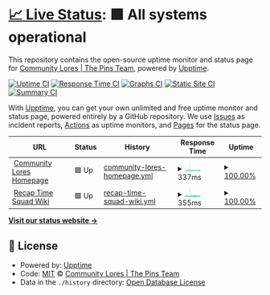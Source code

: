 # [📈 Live Status](https://status.community-lores.gq): <!--live status--> **🟩 All systems operational**

This repository contains the open-source uptime monitor and status page for [Community Lores | The Pins Team](https://community-lores.gq), powered by [Upptime](https://github.com/upptime/upptime).

[![Uptime CI](https://github.com/Community-Lores/status-page/workflows/Uptime%20CI/badge.svg)](https://github.com/Community-Lores/status-page/actions?query=workflow%3A%22Uptime+CI%22)
[![Response Time CI](https://github.com/Community-Lores/status-page/workflows/Response%20Time%20CI/badge.svg)](https://github.com/Community-Lores/status-page/actions?query=workflow%3A%22Response+Time+CI%22)
[![Graphs CI](https://github.com/Community-Lores/status-page/workflows/Graphs%20CI/badge.svg)](https://github.com/Community-Lores/status-page/actions?query=workflow%3A%22Graphs+CI%22)
[![Static Site CI](https://github.com/Community-Lores/status-page/workflows/Static%20Site%20CI/badge.svg)](https://github.com/Community-Lores/status-page/actions?query=workflow%3A%22Static+Site+CI%22)
[![Summary CI](https://github.com/Community-Lores/status-page/workflows/Summary%20CI/badge.svg)](https://github.com/Community-Lores/status-page/actions?query=workflow%3A%22Summary+CI%22)

With [Upptime](https://upptime.js.org), you can get your own unlimited and free uptime monitor and status page, powered entirely by a GitHub repository. We use [Issues](https://github.com/Community-Lores/status-page/issues) as incident reports, [Actions](https://github.com/Community-Lores/status-page/actions) as uptime monitors, and [Pages](https://status.community-lores.gq) for the status page.

<!--start: status pages-->
<!-- This summary is generated by Upptime (https://github.com/upptime/upptime) -->
<!-- Do not edit this manually, your changes will be overwritten -->
<!-- prettier-ignore -->
| URL | Status | History | Response Time | Uptime |
| --- | ------ | ------- | ------------- | ------ |
| <img alt="" src="https://icons.duckduckgo.com/ip3/lorebooks.eu.org.ico" height="13"> [Community Lores Homepage](https://lorebooks.eu.org) | 🟩 Up | [community-lores-homepage.yml](https://github.com/lorebooks-wiki/status-page/commits/HEAD/history/community-lores-homepage.yml) | <details><summary><img alt="Response time graph" src="./graphs/community-lores-homepage/response-time-week.png" height="20"> 337ms</summary><br><a href="https://status.community-lores.gq/history/community-lores-homepage"><img alt="Response time 687" src="https://img.shields.io/endpoint?url=https%3A%2F%2Fraw.githubusercontent.com%2Florebooks-wiki%2Fstatus-page%2FHEAD%2Fapi%2Fcommunity-lores-homepage%2Fresponse-time.json"></a><br><a href="https://status.community-lores.gq/history/community-lores-homepage"><img alt="24-hour response time 346" src="https://img.shields.io/endpoint?url=https%3A%2F%2Fraw.githubusercontent.com%2Florebooks-wiki%2Fstatus-page%2FHEAD%2Fapi%2Fcommunity-lores-homepage%2Fresponse-time-day.json"></a><br><a href="https://status.community-lores.gq/history/community-lores-homepage"><img alt="7-day response time 337" src="https://img.shields.io/endpoint?url=https%3A%2F%2Fraw.githubusercontent.com%2Florebooks-wiki%2Fstatus-page%2FHEAD%2Fapi%2Fcommunity-lores-homepage%2Fresponse-time-week.json"></a><br><a href="https://status.community-lores.gq/history/community-lores-homepage"><img alt="30-day response time 430" src="https://img.shields.io/endpoint?url=https%3A%2F%2Fraw.githubusercontent.com%2Florebooks-wiki%2Fstatus-page%2FHEAD%2Fapi%2Fcommunity-lores-homepage%2Fresponse-time-month.json"></a><br><a href="https://status.community-lores.gq/history/community-lores-homepage"><img alt="1-year response time 687" src="https://img.shields.io/endpoint?url=https%3A%2F%2Fraw.githubusercontent.com%2Florebooks-wiki%2Fstatus-page%2FHEAD%2Fapi%2Fcommunity-lores-homepage%2Fresponse-time-year.json"></a></details> | <details><summary><a href="https://status.community-lores.gq/history/community-lores-homepage">100.00%</a></summary><a href="https://status.community-lores.gq/history/community-lores-homepage"><img alt="All-time uptime 95.32%" src="https://img.shields.io/endpoint?url=https%3A%2F%2Fraw.githubusercontent.com%2Florebooks-wiki%2Fstatus-page%2FHEAD%2Fapi%2Fcommunity-lores-homepage%2Fuptime.json"></a><br><a href="https://status.community-lores.gq/history/community-lores-homepage"><img alt="24-hour uptime 100.00%" src="https://img.shields.io/endpoint?url=https%3A%2F%2Fraw.githubusercontent.com%2Florebooks-wiki%2Fstatus-page%2FHEAD%2Fapi%2Fcommunity-lores-homepage%2Fuptime-day.json"></a><br><a href="https://status.community-lores.gq/history/community-lores-homepage"><img alt="7-day uptime 100.00%" src="https://img.shields.io/endpoint?url=https%3A%2F%2Fraw.githubusercontent.com%2Florebooks-wiki%2Fstatus-page%2FHEAD%2Fapi%2Fcommunity-lores-homepage%2Fuptime-week.json"></a><br><a href="https://status.community-lores.gq/history/community-lores-homepage"><img alt="30-day uptime 99.99%" src="https://img.shields.io/endpoint?url=https%3A%2F%2Fraw.githubusercontent.com%2Florebooks-wiki%2Fstatus-page%2FHEAD%2Fapi%2Fcommunity-lores-homepage%2Fuptime-month.json"></a><br><a href="https://status.community-lores.gq/history/community-lores-homepage"><img alt="1-year uptime 93.47%" src="https://img.shields.io/endpoint?url=https%3A%2F%2Fraw.githubusercontent.com%2Florebooks-wiki%2Fstatus-page%2FHEAD%2Fapi%2Fcommunity-lores-homepage%2Fuptime-year.json"></a></details>
| <img alt="" src="https://icons.duckduckgo.com/ip3/squad.lorebooks.eu.org.ico" height="13"> [Recap Time Squad Wiki](https://squad.lorebooks.eu.org) | 🟩 Up | [recap-time-squad-wiki.yml](https://github.com/lorebooks-wiki/status-page/commits/HEAD/history/recap-time-squad-wiki.yml) | <details><summary><img alt="Response time graph" src="./graphs/recap-time-squad-wiki/response-time-week.png" height="20"> 355ms</summary><br><a href="https://status.community-lores.gq/history/recap-time-squad-wiki"><img alt="Response time 963" src="https://img.shields.io/endpoint?url=https%3A%2F%2Fraw.githubusercontent.com%2Florebooks-wiki%2Fstatus-page%2FHEAD%2Fapi%2Frecap-time-squad-wiki%2Fresponse-time.json"></a><br><a href="https://status.community-lores.gq/history/recap-time-squad-wiki"><img alt="24-hour response time 336" src="https://img.shields.io/endpoint?url=https%3A%2F%2Fraw.githubusercontent.com%2Florebooks-wiki%2Fstatus-page%2FHEAD%2Fapi%2Frecap-time-squad-wiki%2Fresponse-time-day.json"></a><br><a href="https://status.community-lores.gq/history/recap-time-squad-wiki"><img alt="7-day response time 355" src="https://img.shields.io/endpoint?url=https%3A%2F%2Fraw.githubusercontent.com%2Florebooks-wiki%2Fstatus-page%2FHEAD%2Fapi%2Frecap-time-squad-wiki%2Fresponse-time-week.json"></a><br><a href="https://status.community-lores.gq/history/recap-time-squad-wiki"><img alt="30-day response time 634" src="https://img.shields.io/endpoint?url=https%3A%2F%2Fraw.githubusercontent.com%2Florebooks-wiki%2Fstatus-page%2FHEAD%2Fapi%2Frecap-time-squad-wiki%2Fresponse-time-month.json"></a><br><a href="https://status.community-lores.gq/history/recap-time-squad-wiki"><img alt="1-year response time 963" src="https://img.shields.io/endpoint?url=https%3A%2F%2Fraw.githubusercontent.com%2Florebooks-wiki%2Fstatus-page%2FHEAD%2Fapi%2Frecap-time-squad-wiki%2Fresponse-time-year.json"></a></details> | <details><summary><a href="https://status.community-lores.gq/history/recap-time-squad-wiki">100.00%</a></summary><a href="https://status.community-lores.gq/history/recap-time-squad-wiki"><img alt="All-time uptime 90.66%" src="https://img.shields.io/endpoint?url=https%3A%2F%2Fraw.githubusercontent.com%2Florebooks-wiki%2Fstatus-page%2FHEAD%2Fapi%2Frecap-time-squad-wiki%2Fuptime.json"></a><br><a href="https://status.community-lores.gq/history/recap-time-squad-wiki"><img alt="24-hour uptime 100.00%" src="https://img.shields.io/endpoint?url=https%3A%2F%2Fraw.githubusercontent.com%2Florebooks-wiki%2Fstatus-page%2FHEAD%2Fapi%2Frecap-time-squad-wiki%2Fuptime-day.json"></a><br><a href="https://status.community-lores.gq/history/recap-time-squad-wiki"><img alt="7-day uptime 100.00%" src="https://img.shields.io/endpoint?url=https%3A%2F%2Fraw.githubusercontent.com%2Florebooks-wiki%2Fstatus-page%2FHEAD%2Fapi%2Frecap-time-squad-wiki%2Fuptime-week.json"></a><br><a href="https://status.community-lores.gq/history/recap-time-squad-wiki"><img alt="30-day uptime 97.60%" src="https://img.shields.io/endpoint?url=https%3A%2F%2Fraw.githubusercontent.com%2Florebooks-wiki%2Fstatus-page%2FHEAD%2Fapi%2Frecap-time-squad-wiki%2Fuptime-month.json"></a><br><a href="https://status.community-lores.gq/history/recap-time-squad-wiki"><img alt="1-year uptime 90.63%" src="https://img.shields.io/endpoint?url=https%3A%2F%2Fraw.githubusercontent.com%2Florebooks-wiki%2Fstatus-page%2FHEAD%2Fapi%2Frecap-time-squad-wiki%2Fuptime-year.json"></a></details>

<!--end: status pages-->

[**Visit our status website →**](https://status.community-lores.gq)

## 📄 License

- Powered by: [Upptime](https://github.com/upptime/upptime)
- Code: [MIT](./LICENSE) © [Community Lores | The Pins Team](https://community-lores.gq)
- Data in the `./history` directory: [Open Database License](https://opendatacommons.org/licenses/odbl/1-0/)
